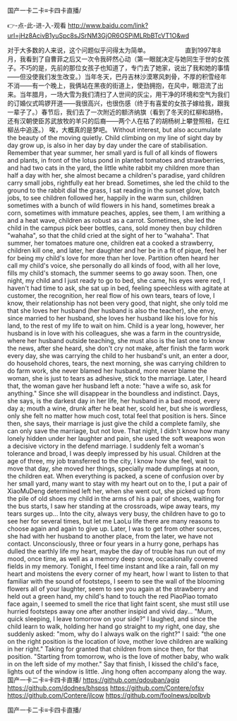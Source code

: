 
国产一卡二卡≡卡四卡直播/




👉-点-此-进-入-观看  http://www.baidu.com/link?url=jHz8AcivB1yuSpc8sJSrNM3GjOR6OSPiMLRbBTcVT1O&wd




对于大多数的人来说，这个问题似乎问得太为简单。　　
　　　　直到1997年8月，我看到了自曹菲之后又一次令我砰然心动（第一眼就决定与她同生于世的女孩子。不巧的是，先前的那位女孩子也知道了，专门去了她家，说出了我和她的事情——但没使我们发生改变。）当年冬天，巴丹吉林沙漠寒风刺骨，不厚的积雪经年不消——有一个晚上，我俩站在黑夜的街道上，使劲拥抱，在风中，眼泪流了出来。当年腊月，一场大雪为我们清扫了人世间的灰尘，用干净的环境和空气为我们的订婚仪式鸣锣开道——我很高兴，也很伤感（终于有喜爱的女孩子嫁给我，跟我一辈子了。）春节后，我们去了一次附近的额济纳旗（看到了冬天的红柳和胡杨，还有汉朝使臣苏武放牧的羊只的后裔——两个人在枯了的胡杨树上攀登照相，在红柳丛中追逐。）
唉，大概真的是梦吧。
Without interest, but also accumulate the beauty of the moving quietly.
Child climbing on my line of sight day by day grow up, is also in her day by day under the care of stabilisation.
Remember that year summer, her small yard is full of all kinds of flowers and plants, in front of the lotus pond in planted tomatoes and strawberries, and had two cats in the yard, the little white rabbit my children more than half a day with her, she almost became a children's paradise, yard children carry small jobs, rightfully eat her bread.
Sometimes, she led the child to the ground to the rabbit dial the grass, I sat reading in the sunset glow, batch jobs, to see children followed her, happily in the warm sun, children sometimes with a bunch of wild flowers in his hand, sometimes break a corn, sometimes with immature peaches, apples, see them, I am writhing a and a heat wave, children as robust as a carrot.
Sometimes, she led the child in the campus pick beer bottles, cans, sold money then buy children "wahaha", so that the child cried at the sight of her to "wahaha".
That summer, her tomatoes mature one, children eat a cooked a strawberry, children kill one, and later, her daughter and her be in a fit of pique, feel her for being my child's love for more than her love.
Partition often heard her call my child's voice, she personally do all kinds of food, with all her love, fills my child's stomach, the summer seems to go away soon.
Then, one night, my child and I just ready to go to bed, she came, his eyes were red, I haven't had time to ask, she sat up in bed, feeling speechless with agitate at customer, the recognition, her real flow of his own tears, tears of love, I know, their relationship has not been very good, that night, she only told me that she loves her husband (her husband is also the teacher), she envy, since married to her husband, she loves her husband like his love for his land, to the rest of my life to wait on him.
Child is a year long, however, her husband is in love with his colleagues, she was a farm in the countryside, where her husband outside teaching, she must also is the last one to know the news, after she heard, she don't cry not make, after finish the farm work every day, she was carrying the child to her husband's unit, an enter a door, do household chores, tears, the next morning, she was carrying children to do farm work, she never blamed her husband, more never blame the woman, she is just to tears as adhesive, stick to the marriage.
Later, I heard that, the woman gave her husband left a note: "have a wife so, ask for anything."
Since she will disappear in the boundless and indistinct.
Days, she says, is the darkest day in her life, her husband in a bad mood, every day a; mouth a wine, drunk after he beat her, scold her, but she is wordless, only she felt no matter how much cost, total feel that position is hers.
Since then, she says, their marriage is just give the child a complete family, she can only save the marriage, but not love.
That night, I didn't know how many lonely hidden under her laughter and pain, she used the soft weapons won a decisive victory in the defend marriage.
I suddenly felt a woman's tolerance and broad, I was deeply impressed by his usual.
Children at the age of three, my job transferred to the city, I know how she feel, wait to move that day, she moved her things, specially made dumplings at noon, the children eat.
When everything is packed, a scene of confusion over by her small yard, many want to stay with my heart out on to the, I put a pair of XiaoMuDeng determined left her, when she went out, she picked up from the pile of old shoes my child in the arms of his a pair of shoes, waiting for the bus starts, I saw her standing at the crossroads, wipe away tears, my tears surges up...
Into the city, always very busy, the children have to go to see her for several times, but let me LaoLu life there are many reasons to choose again and again to give up.
Later, I was to get from other sources, she had with her husband to another place, from the later, we have not contact.
Unconsciously, three or four years in a hurry gone, perhaps has dulled the earthly life my heart, maybe the day of trouble has run out of my mood, once time, as well as a memory deep snow, occasionally covered fields in my memory.
Tonight, I feel time instant and like a rain, fall on my heart and moistens the every corner of my heart, how I want to listen to that familiar with the sound of footsteps, I seem to see the wall of the blooming flowers all of your laughter, seem to see you again at the strawberry and held out a green hand, my child's hand to touch the red PiaoPiao tomato face again, I seemed to smell the rice that light faint scent, she must still use hurried footsteps away one after another insipid and vivid day...
"Mum, quick sleeping, I leave tomorrow on your side?"
I laughed, and since the child learn to walk, holding her hand go straight to my right, one day, she suddenly asked: "mom, why do I always walk on the right?"
I said: "the one on the right position is the location of love, mother love children are walking in her right."
Taking for granted that children from since then, for that position.
"Starting from tomorrow, who is the love of mother baby, who walk in on the left side of my mother."
Say that finish, I kissed the child's face, lights out of the window is little.
Jing hong often accompany along the way.
国产一卡二卡≡卡四卡直播/ https://github.com/qdouban/agiq
https://github.com/dodnes/bhspss
https://github.com/Contere/ofsv
https://github.com/Contere/jlcow
https://github.com/foolnews/pplbvb





国产一卡二卡≡卡四卡直播/
